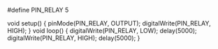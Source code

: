 #define PIN_RELAY 5 

void setup()
{
  pinMode(PIN_RELAY, OUTPUT); 
  digitalWrite(PIN_RELAY, HIGH); 
}
void loop()
{
  digitalWrite(PIN_RELAY, LOW); 
  delay(5000);
  digitalWrite(PIN_RELAY, HIGH); 
  delay(5000);
  }
